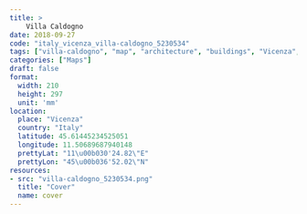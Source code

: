 ```yaml
---
title: > 
    Villa Caldogno
date: 2018-09-27
code: "italy_vicenza_villa-caldogno_5230534"
tags: ["villa-caldogno", "map", "architecture", "buildings", "Vicenza", "Italy"]
categories: ["Maps"]
draft: false
format:
  width: 210
  height: 297
  unit: 'mm'
location:
  place: "Vicenza"
  country: "Italy"
  latitude: 45.61445234525051
  longitude: 11.50689687940148
  prettyLat: "11\u00b030'24.82\"E"
  prettyLon: "45\u00b036'52.02\"N"
resources:
- src: "villa-caldogno_5230534.png"
  title: "Cover"
  name: cover
---
```

